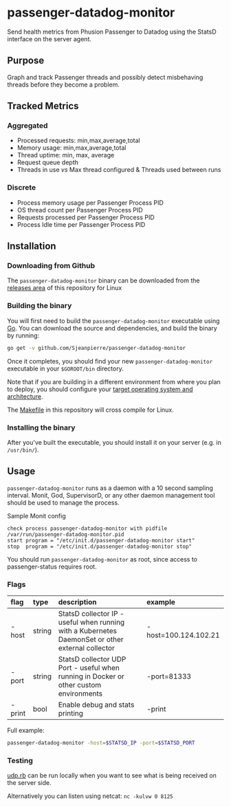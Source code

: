 # passenger-datadog-monitor

Send health metrics from Phusion Passenger to Datadog using the StatsD interface on the server agent.

## Purpose

Graph and track Passenger threads and possibly detect misbehaving threads before they become a problem.

## Tracked Metrics

### Aggregated

- Processed requests: min,max,average,total
- Memory usage: min,max,average,total
- Thread uptime: min, max, average
- Request queue depth
- Threads in use _vs_ Max thread configured & Threads used between runs

### Discrete

- Process memory usage per Passenger Process PID
- OS thread count per Passenger Process PID
- Requests processed per Passenger Process PID
- Process Idle time per Passenger Process PID

## Installation

### Downloading from Github

The `passenger-datadog-monitor` binary can be downloaded from the [releases area](https://github.com/Sjeanpierre/passenger-datadog-monitor/releases) of this repository for Linux

### Building the binary

You will first need to build the `passenger-datadog-monitor` executable using [Go](https://golang.org). You can download the source and dependencies, and build the binary by running:

```sh
go get -v github.com/Sjeanpierre/passenger-datadog-monitor
```

Once it completes, you should find your new `passenger-datadog-monitor` executable in your `$GOROOT/bin` directory.

Note that if you are building in a different environment from where you plan to deploy, you should configure your [target operating system and architecture](https://golang.org/doc/install/source#environment).

The [Makefile](Makefile) in this repository will cross compile for Linux.

### Installing the binary

After you've built the executable, you should install it on your server (e.g. in `/usr/bin/`).

## Usage

`passenger-datadog-monitor` runs as a daemon with a 10 second sampling interval. Monit, God, SupervisorD, or any other daemon management tool should be used to manage the process.

Sample Monit config

```plaintext
check process passenger-datadog-monitor with pidfile /var/run/passenger-datadog-monitor.pid
start program = "/etc/init.d/passenger-datadog-monitor start"
stop  program = "/etc/init.d/passenger-datadog-monitor stop"
```

You should run `passenger-datadog-monitor` as root, since access to passenger-status requires root.

### Flags

| flag | type | description | example |
|:-----|:---|:------------|:---|
| -host | string | StatsD collector IP - useful when running with a Kubernetes DaemonSet or other external collector | -host=100.124.102.21 |
| -port | string | StatsD collector UDP Port - useful when running in Docker or other custom environments | -port=81333 |
| -print | bool | Enable debug and stats printing | -print |

Full example:

```sh
passenger-datadog-monitor -host=$STATSD_IP -port=$STATSD_PORT
```

### Testing

[udp.rb](https://github.com/Sjeanpierre/passenger-datadog-monitor/blob/master/server/udp.rb) can be run locally when you want to see what is being received on the server side.

Alternatively you can listen using netcat: `nc -kulvw 0 8125`
